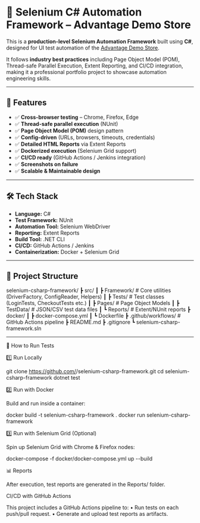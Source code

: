 # 🧪 Selenium C# Automation Framework – Advantage Demo Store

This is a **production-level Selenium Automation Framework** built using **C#**, designed for UI test automation of the [Advantage Demo Store](https://advantageonlineshopping.com/).  

It follows **industry best practices** including Page Object Model (POM), Thread-safe Parallel Execution, Extent Reporting, and CI/CD integration, making it a professional portfolio project to showcase automation engineering skills.

---

## 🚀 Features
- ✅ **Cross-browser testing** – Chrome, Firefox, Edge  
- ✅ **Thread-safe parallel execution** (NUnit)  
- ✅ **Page Object Model (POM)** design pattern  
- ✅ **Config-driven** (URLs, browsers, timeouts, credentials)  
- ✅ **Detailed HTML Reports** via Extent Reports  
- ✅ **Dockerized execution** (Selenium Grid support)  
- ✅ **CI/CD ready** (GitHub Actions / Jenkins integration)  
- ✅ **Screenshots on failure**  
- ✅ **Scalable & Maintainable design**  

---

## 🛠 Tech Stack
- **Language:** C#  
- **Test Framework:** NUnit  
- **Automation Tool:** Selenium WebDriver  
- **Reporting:** Extent Reports  
- **Build Tool:** .NET CLI  
- **CI/CD:** GitHub Actions / Jenkins  
- **Containerization:** Docker + Selenium Grid  

---

## 📂 Project Structure
selenium-csharp-framework/
 ┣ src/
 ┃ ┣ Framework/        # Core utilities (DriverFactory, ConfigReader, Helpers)
 ┃ ┣ Tests/            # Test classes (LoginTests, CheckoutTests etc.)
 ┃ ┣ Pages/            # Page Object Models
 ┃ ┣ TestData/         # JSON/CSV test data files
 ┃ ┗ Reports/          # Extent/NUnit reports
 ┣ docker/
 ┃ ┣ docker-compose.yml
 ┃ ┗ Dockerfile
 ┣ .github/workflows/  # GitHub Actions pipeline
 ┣ README.md
 ┣ .gitignore
 ┗ selenium-csharp-framework.sln

---

🚀 How to Run Tests

1️⃣ Run Locally

git clone https://github.com/<your-username>/selenium-csharp-framework.git
cd selenium-csharp-framework
dotnet test

2️⃣ Run with Docker

Build and run inside a container:

docker build -t selenium-csharp-framework .
docker run selenium-csharp-framework

3️⃣ Run with Selenium Grid (Optional)

Spin up Selenium Grid with Chrome & Firefox nodes:

docker-compose -f docker/docker-compose.yml up --build

📊 Reports

After execution, test reports are generated in the Reports/ folder.

CI/CD with GitHub Actions

This project includes a GitHub Actions pipeline to:
	•	Run tests on each push/pull request.
	•	Generate and upload test reports as artifacts.